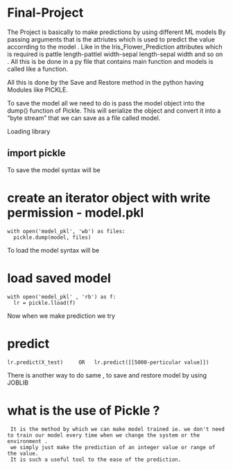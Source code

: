 # Final-Project

The Project is basically to make predictions by using different ML models By passing arguments that is the attriutes which is used to predict the value accorrding to the model . 
Like in the Iris_Flower_Prediction attributes which is required is    pattle length-pattlel width-sepal length-sepal width and so on .
All this is be done in a py file that contains main function and models is called like a function.

All this is done by the Save and Restore method in the python having Modules like PICKLE.

To save the model all we need to do is pass the model object into the dump() function of Pickle. This will serialize the object and convert it into a “byte stream” that we can save as a file called model.

Loading library
  ## import pickle

To save the model syntax will be 
  
  # create an iterator object with write permission - model.pkl
    with open('model_pkl', 'wb') as files:
      pickle.dump(model, files)
  
To load the model syntax will be

  # load saved model
    with open('model_pkl' , 'rb') as f:
      lr = pickle.lload(f)

Now when we make prediction we try 

  # predict
    lr.predict(X_test)     OR   lr.predict([[5000-perticular value]])




There is another way to do same , to save and restore model by using JOBLIB 

# what is the use of Pickle ?
     It is the method by which we can make model trained ie. we don't need to train our model every time when we change the system or the environment . 
     we simply just make the prediction of an integer value or range of the value.
     It is such a useful tool to the ease of the prediction.
